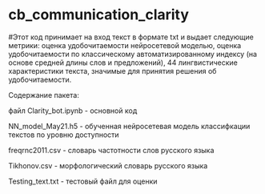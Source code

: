 # cb_communication_clarity

#Этот код принимает на вход текст в формате txt и выдает следующие метрики: оценка удобочитаемости нейросетевой моделью, 
оценка удобочитаемости по классическому автоматизированному индексу (на основе средней длины слов и предложений), 
44 лингвистические характеристики текста, значимые для принятия решения об удобочитаемости. 


Содержание пакета:

файл Clarity_bot.ipynb - основной код 

NN_model_May21.h5 - обученная нейросетевая модель классифкации текстов по уровню доступности 

freqrnc2011.csv - словарь частотности слов русского языка 

Tikhonov.csv - морфологический словарь русского языка

Testing_text.txt - тестовый файл для оценки
